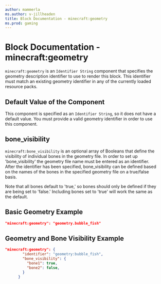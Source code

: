 ```yaml
---
author: mammerla
ms.author: v-jillheaden
title: Block Documentation - minecraft:geometry
ms.prod: gaming
---
```


# Block Documentation - minecraft:geometry

`minecraft:geometry` is an `Identifier String` component that specifies the geometry description identifier to use to render this block. This identifier must match an existing geometry identifier in any of the currently loaded resource packs.

## Default Value of the Component

This component is specified as an `Identifier String`, so it does not have a default value. You must provide a valid geometry identifier in order to use this component.

## bone_visibility

`minecraft:bone_visibility` is an optional array of Booleans that define the visibility of individual bones in the geometry file. In order to set up 'bone_visibility' the geometry file name must be entered as an identifier. After the identifier has been specified, bone_visibility can be defined based on the names of the bones in the specified geometry file on a true/false basis.

Note that all bones default to 'true,' so bones should only be defined if they are being set to 'false.' Including bones set to 'true' will work the same as the default.

## Basic Geometry Example

```json
"minecraft:geometry": "geometry.bubble_fish"
```
## Geometry and Bone Visibility Example

```json
"minecraft:geometry": { 
        "identifier": "geometry:bubble_fish", 
        "bone_visibility": { 
          "bone1": true, 
          "bone2": false, 
        } 
      }
```
